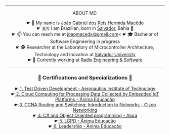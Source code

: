 <div align="center">
  <hr>
  <div>ABOUT ME:</div>

☛ 🤝 My name is <a href="https://www.linkedin.com/in/joaomacedx/">João Gabriel dos Reis Hermida Macêdo</a><br>
☛ 🇧🇷 I am Brazilian, born in <a href= "https://www.tripadvisor.com/Attractions-g303272-Activities-Salvador_State_of_Bahia.html">Salvador</a>, Bahia 🌊<br>
☛ 📫 You can reach me at <a href="mailto:joaomacedx@gmail.com">joaomacedx@gmail.com</a><
☛ 🎓 Bachelor of Software Engineering in progress <br>
☛ 🕵️‍ Researcher at the Laboratory of Microcontroller Architecture, Technology and Inovation at <a href="https://www.unifacs.br">Salvador University</a><br>
☛ 💼 Currently working at <a href="https://www.radixeng.com">Radix Engineering & Software</a><br>


<hr>

   <h3> 📜 Certifications and Specializations 📜</h3>
   ☛<a href="https://www.coursera.org/account/accomplishments/verify/DCW6HVETYK5L"> 1. Test Driven Development - Aeronautics Institute of Technology</a><br>
   ☛<a href= "https://drive.google.com/file/d/1pFW06RpDLO7Taiz6eHL4pg9x74fh6F8b/view"> 2. Cloud Computing for Processing Data Collected by Embedded IoT Platforms - Ânima Educação </a><br>
   ☛<a href="https://drive.google.com/file/d/1UJV0WiqPPWL_KRW0K843jK3BqvDz3QHM/view?usp=sharing"> 3. CCNA Routing and Switching: Introduction to Networks - Cisco Networking </a><br>
   ☛<a href="https://cursos.alura.com.br/degree/certificate/6d82d916-2649-42ed-8543-7b31768b65f3?lang=en"> 4. C# and Object Oriented programming - Alura </a><br>
   ☛<a href="https://drive.google.com/file/d/1jyXlZEGic3ZvL7F4dQjUIeKM5-iDslUl/view?usp=drivesdk"> 5. LGPD - Ânima Educação </a><br>
   ☛<a href="https://drive.google.com/file/d/132QSzy79gaX7kI-jK6nZmO-iUGvr5W_L/view?usp=drivesdk"> 6. Leadership - Ânima Educação </a><br>
 
</div>

